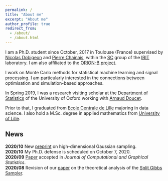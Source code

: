 ```yaml
---
permalink: /
title: "About me"
excerpt: "About me"
author_profile: true
redirect_from: 
  - /about/
  - /about.html
---
```


I am a Ph.D. student since October, 2017 in Toulouse (France) supervised by [Nicolas Dobigeon](http://dobigeon.perso.enseeiht.fr/index.html) and [Pierre Chainais](http://pierrechainais.ec-lille.fr), within the [SC](http://sc.enseeiht.fr/) group of the [IRIT](https://www.irit.fr/) laboratory.
I am also affiliated to the [ORION-B project](https://www.iram.fr/~pety/ORION-B/).

I work on Monte Carlo methods for statistical machine learning and signal processing. I am particularly interested in the connections between optimisation and simulation-based approaches.

In Spring 2019, I was a research visiting scholar at the [Department of Statistics](http://www.stats.ox.ac.uk/) of the University of Oxford working with [Arnaud Doucet](http://www.stats.ox.ac.uk/~doucet/).

Prior to that, I graduated from [Ecole Centrale de Lille](http://centralelille.fr/) majoring in data science. 
I also hold a M.Sc. degree in applied mathematics from [University of Lille](http://www.univ-lille1.fr/home/).

## News 
<i class="fa fa-fw fa-newspaper"></i> **2020/10** New [preprint](https://arxiv.org/abs/2010.01510) on high-dimensional Gaussian sampling.    
<i class="fas fa-fw fa-calendar-plus"></i> **2020/10** My Ph.D. defense is scheduled on October 7, 2020.  
<i class="fa fa-fw fa-newspaper"></i> **2020/09** [Paper](https://arxiv.org/abs/1902.05754) accepted in *Journal of Computational and Graphical Statistics*.  
<i class="fa fa-fw fa-newspaper"></i> **2020/08** Revision of our [paper](https://arxiv.org/abs/1905.11937) on the theoretical analysis of the [Split Gibbs Sampler](https://ieeexplore.ieee.org/document/8625467/").  
